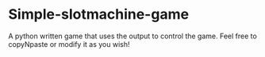 # Simple-slotmachine-game
A python written game that uses the output to control the game. Feel free to copyNpaste or modify it as you wish!
